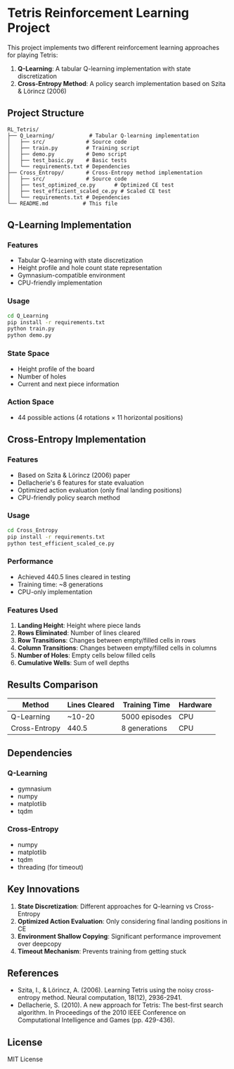 # Tetris Reinforcement Learning Project

This project implements two different reinforcement learning approaches for playing Tetris:

1. **Q-Learning**: A tabular Q-learning implementation with state discretization
2. **Cross-Entropy Method**: A policy search implementation based on Szita & Lörincz (2006)

## Project Structure

```
RL_Tetris/
├── Q_Learning/           # Tabular Q-learning implementation
│   ├── src/             # Source code
│   ├── train.py         # Training script
│   ├── demo.py          # Demo script
│   ├── test_basic.py    # Basic tests
│   └── requirements.txt # Dependencies
├── Cross_Entropy/       # Cross-Entropy method implementation
│   ├── src/             # Source code
│   ├── test_optimized_ce.py      # Optimized CE test
│   ├── test_efficient_scaled_ce.py # Scaled CE test
│   └── requirements.txt # Dependencies
└── README.md           # This file
```

## Q-Learning Implementation

### Features
- Tabular Q-learning with state discretization
- Height profile and hole count state representation
- Gymnasium-compatible environment
- CPU-friendly implementation

### Usage
```bash
cd Q_Learning
pip install -r requirements.txt
python train.py
python demo.py
```

### State Space
- Height profile of the board
- Number of holes
- Current and next piece information

### Action Space
- 44 possible actions (4 rotations × 11 horizontal positions)

## Cross-Entropy Implementation

### Features
- Based on Szita & Lörincz (2006) paper
- Dellacherie's 6 features for state evaluation
- Optimized action evaluation (only final landing positions)
- CPU-friendly policy search method

### Usage
```bash
cd Cross_Entropy
pip install -r requirements.txt
python test_efficient_scaled_ce.py
```

### Performance
- Achieved 440.5 lines cleared in testing
- Training time: ~8 generations
- CPU-only implementation

### Features Used
1. **Landing Height**: Height where piece lands
2. **Rows Eliminated**: Number of lines cleared
3. **Row Transitions**: Changes between empty/filled cells in rows
4. **Column Transitions**: Changes between empty/filled cells in columns
5. **Number of Holes**: Empty cells below filled cells
6. **Cumulative Wells**: Sum of well depths

## Results Comparison

| Method | Lines Cleared | Training Time | Hardware |
|--------|---------------|---------------|----------|
| Q-Learning | ~10-20 | 5000 episodes | CPU |
| Cross-Entropy | 440.5 | 8 generations | CPU |

## Dependencies

### Q-Learning
- gymnasium
- numpy
- matplotlib
- tqdm

### Cross-Entropy
- numpy
- matplotlib
- tqdm
- threading (for timeout)

## Key Innovations

1. **State Discretization**: Different approaches for Q-learning vs Cross-Entropy
2. **Optimized Action Evaluation**: Only considering final landing positions in CE
3. **Environment Shallow Copying**: Significant performance improvement over deepcopy
4. **Timeout Mechanism**: Prevents training from getting stuck

## References

- Szita, I., & Lörincz, A. (2006). Learning Tetris using the noisy cross-entropy method. Neural computation, 18(12), 2936-2941.
- Dellacherie, S. (2010). A new approach for Tetris: The best-first search algorithm. In Proceedings of the 2010 IEEE Conference on Computational Intelligence and Games (pp. 429-436).

## License

MIT License 